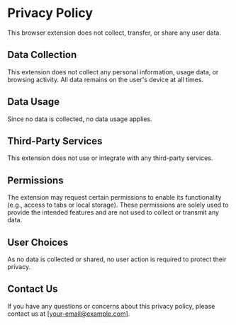 # Privacy Policy

This browser extension does not collect, transfer, or share any user data.

## Data Collection
This extension does not collect any personal information, usage data, or browsing activity. All data remains on the user's device at all times.

## Data Usage
Since no data is collected, no data usage applies.

## Third-Party Services
This extension does not use or integrate with any third-party services.

## Permissions
The extension may request certain permissions to enable its functionality (e.g., access to tabs or local storage). These permissions are solely used to provide the intended features and are not used to collect or transmit any data.

## User Choices
As no data is collected or shared, no user action is required to protect their privacy.

## Contact Us
If you have any questions or concerns about this privacy policy, please contact us at [your-email@example.com].
